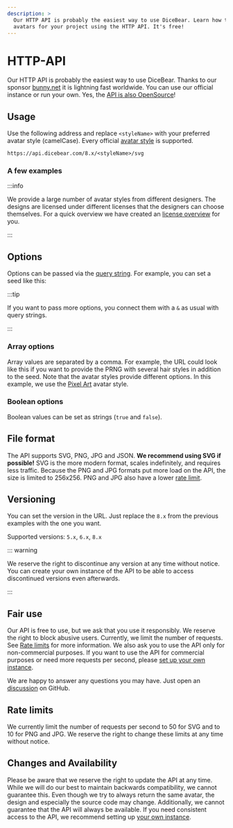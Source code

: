 ```yaml
---
description: >
  Our HTTP API is probably the easiest way to use DiceBear. Learn how to create
  avatars for your project using the HTTP API. It's free!
---
```


<script setup>
import BrowserPreview from '@theme/components/BrowserPreview.vue';
</script>

# HTTP-API

Our HTTP API is probably the easiest way to use DiceBear. Thanks to our sponsor
[bunny.net](https://bunny.net/) it is lightning fast worldwide. You can use our
official instance or run your own. Yes, the
[API is also OpenSource](https://github.com/dicebear/api)!

## Usage

Use the following address and replace `<styleName>` with your preferred avatar
style (camelCase). Every official [avatar style](/styles/) is supported.

```
https://api.dicebear.com/8.x/<styleName>/svg
```

### A few examples

<BrowserPreview url="https://api.dicebear.com/8.x/pixel-art/svg" />
<BrowserPreview url="https://api.dicebear.com/8.x/lorelei/svg" />

:::info

We provide a large number of avatar styles from different designers. The designs
are licensed under different licenses that the designers can choose themselves.
For a quick overview we have created an [license overview](/licenses/) for you.

:::

## Options

Options can be passed via the
[query string](https://en.wikipedia.org/wiki/Query_string). For example, you can
set a seed like this:

<BrowserPreview url="https://api.dicebear.com/8.x/pixel-art/svg?seed=John" />
<BrowserPreview url="https://api.dicebear.com/8.x/pixel-art/svg?seed=Jane" />

:::tip

If you want to pass more options, you connect them with a `&` as usual with
query strings.

:::

### Array options

Array values are separated by a comma. For example, the URL could look like this
if you want to provide the PRNG with several hair styles in addition to the
seed. Note that the avatar styles provide different options. In this example, we
use the [Pixel Art](/styles/pixel-art/) avatar style.

<BrowserPreview url="https://api.dicebear.com/8.x/pixel-art/svg?seed=John&hair=short01,short02,short03,short04,short05" />
<BrowserPreview url="https://api.dicebear.com/8.x/pixel-art/svg?seed=Jane&hair=long01,long02,long03,long04,long05" />

### Boolean options

Boolean values can be set as strings (`true` and `false`).

<BrowserPreview url="https://api.dicebear.com/8.x/lorelei/svg?flip=true" />
<BrowserPreview url="https://api.dicebear.com/8.x/lorelei/svg?flip=false" />

## File format

The API supports SVG, PNG, JPG and JSON. **We recommend using SVG if possible!**
SVG is the more modern format, scales indefinitely, and requires less traffic.
Because the PNG and JPG formats put more load on the API, the size is limited to
256x256. PNG and JPG also have a lower [rate limit](#rate-limits).

<BrowserPreview url="https://api.dicebear.com/8.x/bottts/svg" />
<BrowserPreview url="https://api.dicebear.com/8.x/bottts/png" />
<BrowserPreview url="https://api.dicebear.com/8.x/bottts/jpg" />

## Versioning

You can set the version in the URL. Just replace the `8.x` from the previous
examples with the one you want.

Supported versions: `5.x`, `6.x`, `8.x`

::: warning

We reserve the right to discontinue any version at any time without notice. You
can create your own instance of the API to be able to access discontinued
versions even afterwards.

:::

## Fair use

Our API is free to use, but we ask that you use it responsibly. We reserve the
right to block abusive users. Currently, we limit the number of requests. See
[Rate limits](#rate-limits) for more information. We also ask you to use the API
only for non-commercial purposes. If you want to use the API for commercial
purposes or need more requests per second, please
[set up your own instance](/guides/host-the-http-api-yourself/).

We are happy to answer any questions you may have. Just open an
[discussion](https://github.com/orgs/dicebear/discussions) on GitHub.

## Rate limits

We currently limit the number of requests per second to 50 for SVG and to 10 for
PNG and JPG. We reserve the right to change these limits at any time without
notice.

## Changes and Availability

Please be aware that we reserve the right to update the API at any time. While
we will do our best to maintain backwards compatibility, we cannot guarantee
this. Even though we try to always return the same avatar, the design and
especially the source code may change. Additionally, we cannot guarantee that
the API will always be available. If you need consistent access to the API, we
recommend setting up [your own instance](/guides/host-the-http-api-yourself/).
